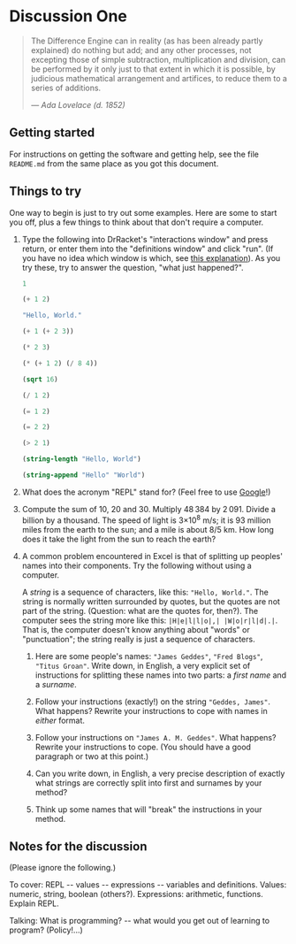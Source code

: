 
Discussion One
==============

> The Difference Engine can in reality (as has been already partly explained) do
> nothing but add; and any other processes, not excepting those of simple
> subtraction, multiplication and division, can be performed by it only just to
> that extent in which it is possible, by judicious mathematical arrangement and
> artifices, to reduce them to a series of additions.
> 
> — *Ada Lovelace (d. 1852)*


Getting started
---------------

For instructions on getting the software and getting help, see the file `README.md`
from the same place as you got this document.


Things to try
-------------
	
One way to begin is just to try out some examples. Here are some to start you
off, plus a few things to think about that don't require a computer.

1. Type the following into DrRacket's "interactions window" and press return, or
   enter them into the "definitions window" and click "run". (If you have no
   idea which window is which, see
   [this explanation][DrRacket interface_essentials]). As you try these, try to
   answer the question, "what just happened?".
   
   [DrRacket interface_essentials]: http://docs.racket-lang.org/drracket/interface-essentials.html

	```scheme
	1
	```

	```scheme
	(+ 1 2)
	```
	
	```scheme
	"Hello, World."
	```
	
	```scheme
	(+ 1 (+ 2 3))
	```
	
	```scheme
	(* 2 3)
	```
	
	```scheme
	(* (+ 1 2) (/ 8 4))
	```
	
	```scheme
	(sqrt 16)
	```
	
	```scheme
	(/ 1 2)
	````
		
	```scheme
	(= 1 2)
	```
	
	```scheme
	(= 2 2)
	```
	
	```scheme
	(> 2 1)
	```
	
	```scheme
	(string-length "Hello, World")
	```
	
	```scheme
	(string-append "Hello" "World")
	```
		
2. What does the acronym "REPL" stand for? (Feel free to use
   [Google](http://www.google.com)!)

[Wikipedia]: http://www.wikipedia.org

3. Compute the sum of 10, 20 and 30. Multiply 48&thinsp;384 by
   2&thinsp;091. Divide a billion by a thousand. The speed of light is
   3&times;10<sup>8</sup> m/s; it is 93&nbsp;million miles from the earth to the
   sun; and a mile is about 8/5&nbsp;km. How long does it take the light from
   the sun to reach the earth?

4. A common problem encountered in Excel is that of splitting up peoples' names
   into their components. Try the following without using a computer.
   
   A _string_ is a sequence of characters, like this: `"Hello, World."`. The
   string is normally written surrounded by quotes, but the quotes are not part
   of the string. (Question: what are the quotes for, then?). The computer sees
   the string more like this: `|H|e|l|l|o|,| |W|o|r|l|d|.|`. That is, the
   computer doesn't know anything about "words" or "punctuation"; the string
   really is just a sequence of characters.

	1. Here are some people's names: `"James Geddes"`, `"Fred Blogs"`, `"Titus
	   Groan"`. Write down, in English, a very explicit set of instructions for
	   splitting these names into two parts: a _first name_ and a _surname_.

	2. Follow your instructions (exactly!) on the string `"Geddes, James"`. What
	   happens? Rewrite your instructions to cope with names in *either* format.

	3. Follow your instructions on `"James A. M. Geddes"`. What happens? Rewrite
	   your instructions to cope. (You should have a good paragraph or two at
	   this point.)

	4. Can you write down, in English, a very precise description of exactly
	   what strings are correctly split into first and surnames by your method?

	5. Think up some names that will "break" the instructions in your method.


Notes for the discussion
------------------------

(Please ignore the following.)

To cover: REPL -- values -- expressions -- variables and definitions. Values:
numeric, string, boolean (others?). Expressions: arithmetic, functions.
Explain REPL.

Talking: What is programming? -- what would you get out of learning to program?
(Policy!...)






